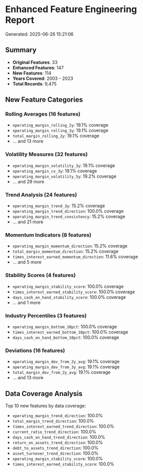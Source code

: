 # Enhanced Feature Engineering Report
Generated: 2025-06-26 15:21:06

## Summary
- **Original Features**: 33
- **Enhanced Features**: 147
- **New Features**: 114
- **Years Covered**: 2003 - 2023
- **Total Records**: 9,475

## New Feature Categories
### Rolling Averages (16 features)
- `operating_margin_rolling_2y`: 19.1% coverage
- `operating_margin_rolling_3y`: 19.1% coverage
- `total_margin_rolling_2y`: 19.1% coverage
- ... and 13 more

### Volatility Measures (32 features)
- `operating_margin_volatility_3y`: 19.1% coverage
- `operating_margin_cv_3y`: 19.1% coverage
- `operating_margin_volatility_5y`: 19.2% coverage
- ... and 29 more

### Trend Analysis (24 features)
- `operating_margin_trend_3y`: 15.2% coverage
- `operating_margin_trend_direction`: 100.0% coverage
- `operating_margin_trend_consistency`: 15.2% coverage
- ... and 21 more

### Momentum Indicators (8 features)
- `operating_margin_momentum_direction`: 15.2% coverage
- `total_margin_momentum_direction`: 15.2% coverage
- `times_interest_earned_momentum_direction`: 11.6% coverage
- ... and 5 more

### Stability Scores (4 features)
- `operating_margin_stability_score`: 100.0% coverage
- `times_interest_earned_stability_score`: 100.0% coverage
- `days_cash_on_hand_stability_score`: 100.0% coverage
- ... and 1 more

### Industry Percentiles (3 features)
- `operating_margin_bottom_10pct`: 100.0% coverage
- `times_interest_earned_bottom_10pct`: 100.0% coverage
- `days_cash_on_hand_bottom_10pct`: 100.0% coverage

### Deviations (16 features)
- `operating_margin_dev_from_2y_avg`: 19.1% coverage
- `operating_margin_dev_from_3y_avg`: 19.1% coverage
- `total_margin_dev_from_2y_avg`: 19.1% coverage
- ... and 13 more

## Data Coverage Analysis
Top 10 new features by data coverage:

- `operating_margin_trend_direction`: 100.0%
- `total_margin_trend_direction`: 100.0%
- `times_interest_earned_trend_direction`: 100.0%
- `current_ratio_trend_direction`: 100.0%
- `days_cash_on_hand_trend_direction`: 100.0%
- `return_on_assets_trend_direction`: 100.0%
- `debt_to_assets_trend_direction`: 100.0%
- `asset_turnover_trend_direction`: 100.0%
- `operating_margin_stability_score`: 100.0%
- `times_interest_earned_stability_score`: 100.0%